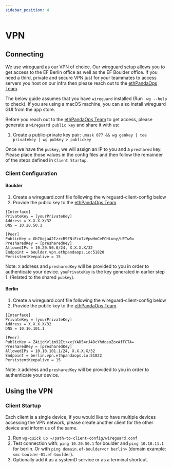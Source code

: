 ```yaml
---
sidebar_position: 4
---
```


# VPN

## Connecting

We use [wireguard](https://www.wireguard.com/) as our VPN of choice. Our wireguard setup allows you to get access to the EF Berlin office as well as the EF Boulder office. If you need a third, private and secure VPN just for your teammates to access servers you host on our infra then please reach out to the [ethPandaOps Team](https://ethpandaops.io/team/).

The below guide assumes that you have `wireguard` installed (Run ` wg --help` to check). If you are using a macOS machine, you can also install wireguard GUI from the app store.

Before you reach out to the [ethPandaOps Team](https://ethpandaops.io/team/) to get access, please generate a `wireguard public key` and share it with us:

1. Create a public-private key pair: `umask 077 && wg genkey | tee privatekey | wg pubkey > publickey`

Once we have the `pubkey`, we will assign an IP to you and a `preshared` key. Please place those values in the config files and then follow the remainder of the steps defined in `Client Startup`.

### Client Configuration

#### Boulder

1. Create a wireguard.conf file following the wireguard-client-config below
2. Provide the public key to the [ethPandaOps Team](https://ethpandaops.io/team/).

```
[Interface]
PrivateKey = [yourPrivateKey]
Address = X.X.X.X/32
DNS = 10.20.50.1

[Peer]
PublicKey = Gh7UqjaA2IzrcB9ZNiFco7zVpwHmCeFCHLuny/UETw0=
PresharedKey = [presharedKey]
AllowedIPs = 10.20.50.0/24, X.X.X.X/32
Endpoint = boulder.vpn.ethpandaops.io:51820
PersistentKeepalive = 15
```

Note: `X` address and `presharedKey` will be provided to you in order to authenticate your device. `youPrivateKey` is the key generated in earlier step 1\. (Related to the shared `pubkey`).

#### Berlin

1. Create a wireguard.conf file following the wireguard-client-config below
2. Provide the public key to the [ethPandaOps Team](https://ethpandaops.io/team/).

```
[Interface]
PrivateKey = [yourPrivateKey]
Address = X.X.X.X/32
DNS = 10.10.101.1

[Peer]
PublicKey = Z4iicKvlim92Et+xxjYAD54rJ4DcYhdoeuZoxAfTCTA=
PresharedKey = [presharedKey]
AllowedIPs = 10.10.101.1/24, X.X.X.X/32
Endpoint = berlin.vpn.ethpandaops.io:51822
PersistentKeepalive = 15
```

Note: `X` address and `presharedKey` will be provided to you in order to authenticate your device.

## Using the VPN

### Client Startup

Each client is a single device, if you would like to have multiple devices accessing the VPN network, please create another client for the other device and inform us of the same.

1. Run `wg-quick up ~/path-to-client-config/wireguard.conf`
2. Test connection with: `ping 10.20.50.1` for boulder and `ping 10.10.11.1` for berlin. Or with `ping domain.ef-boulder<or berlin>` (domain example: `smc-boulder-01.ef-boulder`).
3. Optionally add it as a systemD service or as a terminal shortcut. 